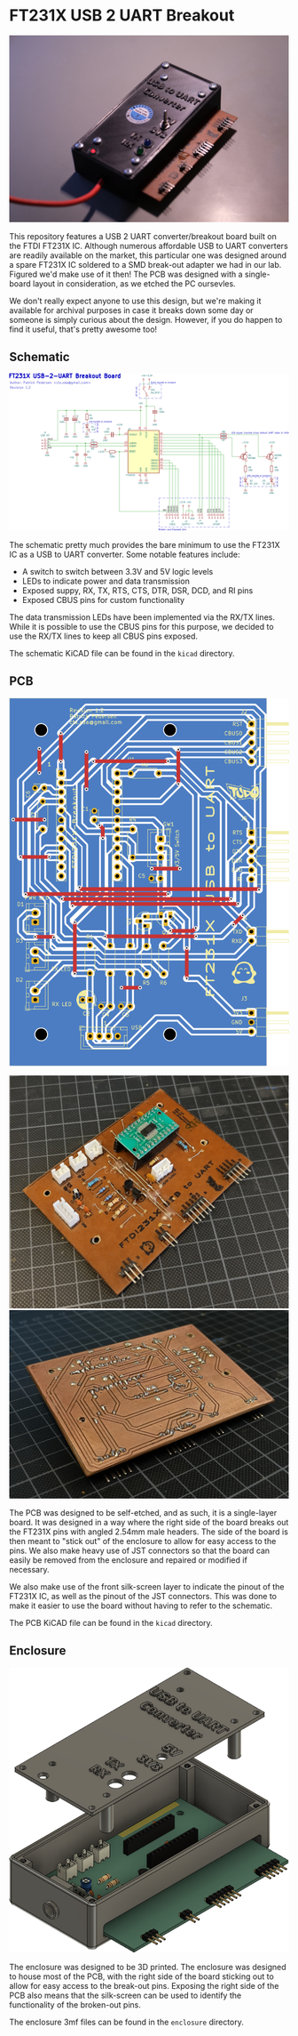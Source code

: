 # FT231X USB 2 UART Breakout

![Showcase](./images/Showcase.jpg)

This repository features a USB 2 UART converter/breakout board built on the FTDI FT231X IC. Although numerous affordable USB to UART converters are readily available on the market, this particular one was designed around a spare FT231X IC soldered to a SMD break-out adapter we had in our lab. Figured we'd make use of it then! The PCB was designed with a single-board layout in consideration, as we etched the PC oursevles.

We don't really expect anyone to use this design, but we're making it available for archival purposes in case it breaks down some day or someone is simply curious about the design. However, if you do happen to find it useful, that's pretty awesome too!

## Schematic

![Schematic](./images/Schematic.png)

The schematic pretty much provides the bare minimum to use the FT231X IC as a USB to UART converter. Some notable features include:

- A switch to switch between 3.3V and 5V logic levels
- LEDs to indicate power and data transmission
- Exposed suppy, RX, TX, RTS, CTS, DTR, DSR, DCD, and RI pins
- Exposed CBUS pins for custom functionality

The data transmission LEDs have been implemented via the RX/TX lines. While it is possible to use the CBUS pins for this purpose, we decided to use the RX/TX lines to keep all CBUS pins exposed.

The schematic KiCAD file can be found in the `kicad` directory.

## PCB

![PCB](./images/PCB.png)

![PCBPic1.png](./images/PCBPic1.jpg)
![PCBPic2.png](./images/PCBPic2.jpg)

The PCB was designed to be self-etched, and as such, it is a single-layer board. It was designed in a way where the right side of the board breaks out the FT231X pins with angled 2.54mm male headers. The side of the board is then meant to "stick out" of the enclosure to allow for easy access to the pins. We also make heavy use of JST connectors so that the board can easily be removed from the enclosure and repaired or modified if necessary.

We also make use of the front silk-screen layer to indicate the pinout of the FT231X IC, as well as the pinout of the JST connectors. This was done to make it easier to use the board without having to refer to the schematic.

The PCB KiCAD file can be found in the `kicad` directory.

## Enclosure

![Enclosure](./images/Enclosure.png)

The enclosure was designed to be 3D printed. The enclosure was designed to house most of the PCB, with the right side of the board sticking out to allow for easy access to the break-out pins. Exposing the right side of the PCB also means that the silk-screen can be used to identify the functionality of the broken-out pins.

The enclosure 3mf files can be found in the `enclosure` directory.

